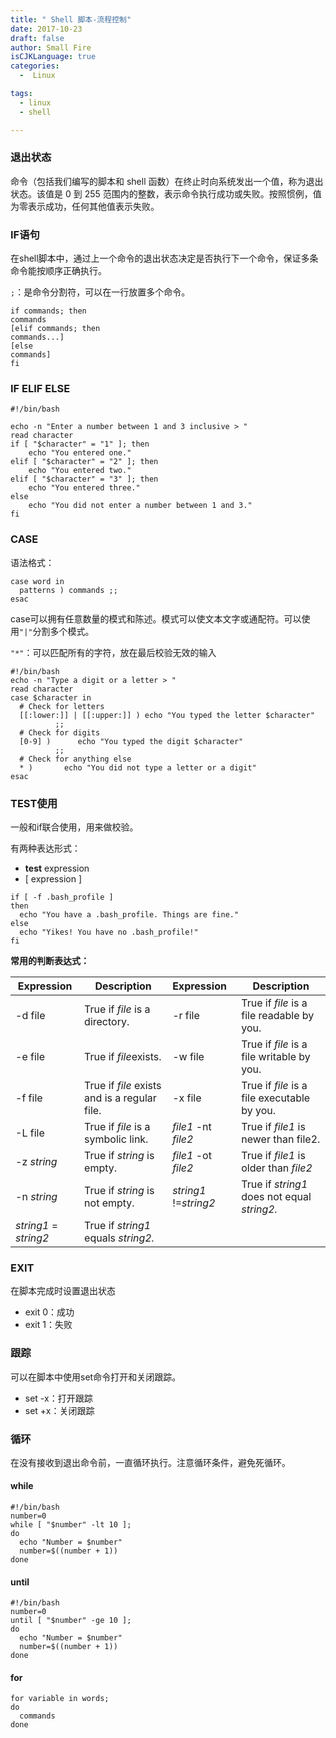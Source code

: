```yaml
---
title: " Shell 脚本-流程控制"
date: 2017-10-23
draft: false
author: Small Fire
isCJKLanguage: true
categories: 
  -  Linux

tags: 
  - linux
  - shell

---
```


### 退出状态 
   命令（包括我们编写的脚本和 shell 函数）在终止时向系统发出一个值，称为退出状态。该值是 0 到 255 范围内的整数，表示命令执行成功或失败。按照惯例，值为零表示成功，任何其他值表示失败。
### IF语句 
在shell脚本中，通过上一个命令的退出状态决定是否执行下一个命令，保证多条命令能按顺序正确执行。

`;`：是命令分割符，可以在一行放置多个命令。

```JS
if commands; then
commands
[elif commands; then
commands...]
[else
commands]
fi
```
### IF ELIF ELSE 

```JS
#!/bin/bash

echo -n "Enter a number between 1 and 3 inclusive > "
read character
if [ "$character" = "1" ]; then
    echo "You entered one."
elif [ "$character" = "2" ]; then
    echo "You entered two."
elif [ "$character" = "3" ]; then
    echo "You entered three."
else
    echo "You did not enter a number between 1 and 3."
fi
```

### CASE
语法格式：
```JS
case word in
  patterns ) commands ;;
esac
```
case可以拥有任意数量的模式和陈述。模式可以使文本文字或通配符。可以使用`"|"`分割多个模式。

`"*"`：可以匹配所有的字符，放在最后校验无效的输入
```JS
#!/bin/bash
echo -n "Type a digit or a letter > "
read character
case $character in
  # Check for letters
  [[:lower:]] | [[:upper:]] ) echo "You typed the letter $character"
          ;;
  # Check for digits
  [0-9] )      echo "You typed the digit $character"
          ;;
  # Check for anything else
  * )       echo "You did not type a letter or a digit"
esac
```

### TEST使用 
一般和if联合使用，用来做校验。

有两种表达形式：

   - **test** expression
   - [ expression ]

```JS
if [ -f .bash_profile ]
then
  echo "You have a .bash_profile. Things are fine."
else
  echo "Yikes! You have no .bash_profile!"
fi
```

**常用的判断表达式：**

| Expression            | Description                                  | Expression            | Description                                 |
| --------------------- | -------------------------------------------- | :-------------------- | ------------------------------------------- |
| -d file               | True if *file* is a directory.               | -r file               | True if *file* is a file readable by you.   |
| -e file               | True if *file*exists.                        | -w file               | True if *file* is a file writable by you.   |
| -f file               | True if *file* exists and is a regular file. | -x file               | True if *file* is a file executable by you. |
| -L file               | True if *file* is a symbolic link.           | *file1* -nt *file2*   | True if *file1* is newer than file2.        |
| -z *string*           | True if *string* is empty.                   | *file1* -ot *file2*   | True if *file1* is older than *file2*       |
| -n *string*           | True if *string* is not empty.               | *string1* !=*string2* | True if *string1* does not equal *string2.* |
| *string1* = *string2* | True if *string1* equals *string2.*          |                       |                                             |

### EXIT
在脚本完成时设置退出状态

- exit 0：成功
- exit 1：失败

### 跟踪
可以在脚本中使用set命令打开和关闭跟踪。

- set -x：打开跟踪
- set +x：关闭跟踪

### 循环
在没有接收到退出命令前，一直循环执行。注意循环条件，避免死循环。
#### while
```JS
#!/bin/bash
number=0
while [ "$number" -lt 10 ]; 
do
  echo "Number = $number"
  number=$((number + 1))
done
```
#### until
```JS
#!/bin/bash
number=0
until [ "$number" -ge 10 ]; 
do
  echo "Number = $number"
  number=$((number + 1))
done
```
#### for
```JS
for variable in words; 
do
  commands
done
```

